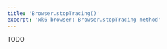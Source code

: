 ```yaml
---
title: 'Browser.stopTracing()'
excerpt: 'xk6-browser: Browser.stopTracing method'
---
```


<BrowserCompatibility/>

TODO
